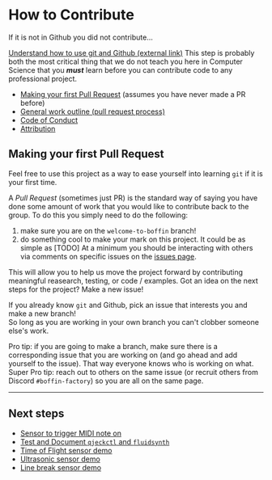 # How to Contribute

If it is not in Github you did not contribute...

[Understand how to use git and Github (external link)](https://github.com/wrightedu/Programmers-Guide-to-the-Galaxy/blob/master/Getting-Started/git.md)
This step is probably both the most critical thing that we do not teach you here in Computer Science that 
you ***must*** learn before you can contribute code to any professional project.  

* [Making your first Pull Request](CONTRIBUTING.md#making-your-first-pull-request) (assumes you have never made a PR before)
* [General work outline (pull request process)](CONTRIBUTING.md#general-work-outline)
* [Code of Conduct](CONTRIBUTING.md#code-of-conduct)
* [Attribution](CONTRIBUTING.md#attribution)

## Making your first Pull Request

Feel free to use this project as a way to ease yourself into learning `git` if it is your first time.

A *Pull Request* (sometimes just PR) is the standard way of saying you have done some amount of work
that you would like to contribute back to the group.  To do this you simply need to do the following:

1. make sure you are on the `welcome-to-boffin` branch!
2. do something cool to make your mark on this project.  It could be as simple as [TODO]
At a minimum you should be interacting with others via comments on specific issues on the [issues page](https://github.com/BoffinFactory/PianoStaircase/issues).

This will allow you to help us move the project forward by contributing meaningful reasearch, testing, or code / examples.
Got an idea on the next steps for the project? Make a new issue!

If you already know `git` and Github, pick an issue that interests you and make a new branch!  
So long as you are working in your own branch you can't clobber someone else's work.

Pro tip: if you are going to make a branch, make sure there is a corresponding issue that you are working on
(and go ahead and add yourself to the issue).  That way everyone knows who is working on what.  Super Pro tip:
reach out to others on the same issue (or recruit others from Discord `#boffin-factory`) so you are all on the 
same page.

---

## Next steps

- [Sensor to trigger MIDI note on](https://github.com/BoffinFactory/PianoStaircase/issues/13)
- [Test and Document `qjeckctl` and `fluidsynth`](https://github.com/BoffinFactory/PianoStaircase/issues/9)
- [Time of Flight sensor demo](https://github.com/BoffinFactory/PianoStaircase/issues/2)
- [Ultrasonic sensor demo](https://github.com/BoffinFactory/PianoStaircase/issues/3)
- [Line break sensor demo](https://github.com/BoffinFactory/PianoStaircase/issues/4)

